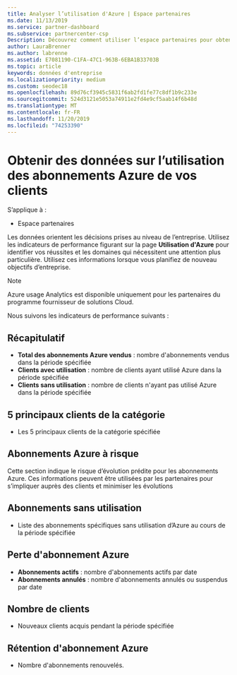```yaml
---
title: Analyser l’utilisation d'Azure | Espace partenaires
ms.date: 11/13/2019
ms.service: partner-dashboard
ms.subservice: partnercenter-csp
Description: Découvrez comment utiliser l’espace partenaires pour obtenir des données sur l’utilisation des abonnements Azure de vos clients.
author: LauraBrenner
ms.author: labrenne
ms.assetid: E7081190-C1FA-47C1-963B-6EBA1B33703B
ms.topic: article
keywords: données d'entreprise
ms.localizationpriority: medium
ms.custom: seodec18
ms.openlocfilehash: 89d76cf3945c5831f6ab2fd1fe77c8df1b9c233e
ms.sourcegitcommit: 524d3121e5053a74911e2fd4e9cf5aab14f6b48d
ms.translationtype: MT
ms.contentlocale: fr-FR
ms.lasthandoff: 11/20/2019
ms.locfileid: "74253390"
---
```

# <a name="get-data-about-the-usage-of-your-customers-azure-subscriptions"></a>Obtenir des données sur l’utilisation des abonnements Azure de vos clients

S’applique à :

- Espace partenaires

Les données orientent les décisions prises au niveau de l’entreprise. Utilisez les indicateurs de performance figurant sur la page **Utilisation d'Azure** pour identifier vos réussites et les domaines qui nécessitent une attention plus particulière. Utilisez ces informations lorsque vous planifiez de nouveau objectifs d’entreprise.

> [!NOTE]
> Azure usage Analytics est disponible uniquement pour les partenaires du programme fournisseur de solutions Cloud.

Nous suivons les indicateurs de performance suivants :

## <a name="summary"></a>Récapitulatif

- **Total des abonnements Azure vendus** : nombre d'abonnements vendus dans la période spécifiée  
- **Clients avec utilisation** : nombre de clients ayant utilisé Azure dans la période spécifiée  
- **Clients sans utilisation** : nombre de clients n'ayant pas utilisé Azure dans la période spécifiée  

## <a name="top-5-customers-in-category"></a>5 principaux clients de la catégorie

- Les 5 principaux clients de la catégorie spécifiée  

## <a name="azure-subscriptions-at-risk"></a>Abonnements Azure à risque

Cette section indique le risque d’évolution prédite pour les abonnements Azure. Ces informations peuvent être utilisées par les partenaires pour s’impliquer auprès des clients et minimiser les évolutions

## <a name="subscriptions-without-usage"></a>Abonnements sans utilisation

- Liste des abonnements spécifiques sans utilisation d’Azure au cours de la période spécifiée  

## <a name="azure-subscription-churn"></a>Perte d'abonnement Azure

- **Abonnements actifs** : nombre d'abonnements actifs par date  
- **Abonnements annulés** : nombre d'abonnements annulés ou suspendus par date  

## <a name="customer-count"></a>Nombre de clients

- Nouveaux clients acquis pendant la période spécifiée  

## <a name="azure-subscription-retention"></a>Rétention d'abonnement Azure

- Nombre d'abonnements renouvelés.
